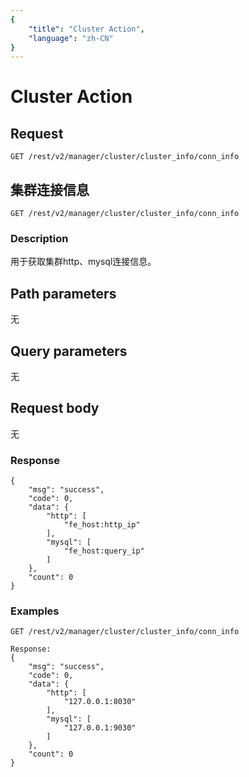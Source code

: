 ```yaml
---
{
    "title": "Cluster Action",
    "language": "zh-CN"
}
---
```


<!-- 
Licensed to the Apache Software Foundation (ASF) under one
or more contributor license agreements.  See the NOTICE file
distributed with this work for additional information
regarding copyright ownership.  The ASF licenses this file
to you under the Apache License, Version 2.0 (the
"License"); you may not use this file except in compliance
with the License.  You may obtain a copy of the License at

  http://www.apache.org/licenses/LICENSE-2.0

Unless required by applicable law or agreed to in writing,
software distributed under the License is distributed on an
"AS IS" BASIS, WITHOUT WARRANTIES OR CONDITIONS OF ANY
KIND, either express or implied.  See the License for the
specific language governing permissions and limitations
under the License.
-->

# Cluster Action

## Request

`GET /rest/v2/manager/cluster/cluster_info/conn_info`

## 集群连接信息

`GET /rest/v2/manager/cluster/cluster_info/conn_info`

### Description

用于获取集群http、mysql连接信息。

## Path parameters

无

## Query parameters

无

## Request body

无

### Response

```
{
    "msg": "success",
    "code": 0,
    "data": {
        "http": [
            "fe_host:http_ip"
        ],
        "mysql": [
            "fe_host:query_ip"
        ]
    },
    "count": 0
}
```
    
### Examples
```
GET /rest/v2/manager/cluster/cluster_info/conn_info

Response:
{
    "msg": "success",
    "code": 0,
    "data": {
        "http": [
            "127.0.0.1:8030"
        ],
        "mysql": [
            "127.0.0.1:9030"
        ]
    },
    "count": 0
}
```

